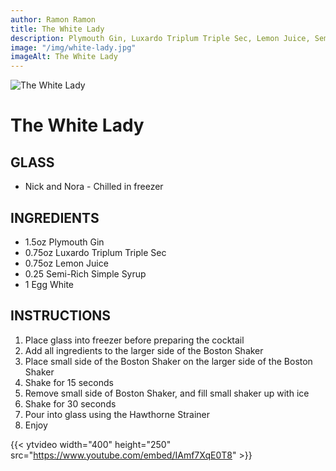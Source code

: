 ```yaml
---
author: Ramon Ramon
title: The White Lady
description: Plymouth Gin, Luxardo Triplum Triple Sec, Lemon Juice, Semi-Rich Simple Syrup, Egg White
image: "/img/white-lady.jpg"
imageAlt: The White Lady
---
```


![The White Lady](/img/white-lady.jpg "Picture of The White Lady")

# The White Lady

## GLASS

-   Nick and Nora - Chilled in freezer

## INGREDIENTS

-   1.5oz Plymouth Gin
-   0.75oz Luxardo Triplum Triple Sec
-   0.75oz Lemon Juice
-   0.25 Semi-Rich Simple Syrup
-   1 Egg White

## INSTRUCTIONS

1. Place glass into freezer before preparing the cocktail
2. Add all ingredients to the larger side of the Boston Shaker
3. Place small side of the Boston Shaker on the larger side of the Boston Shaker
4. Shake for 15 seconds
5. Remove small side of Boston Shaker, and fill small shaker up with ice
6. Shake for 30 seconds
7. Pour into glass using the Hawthorne Strainer
8. Enjoy

{{< ytvideo width="400" height="250" src="https://www.youtube.com/embed/IAmf7XqE0T8" >}}

